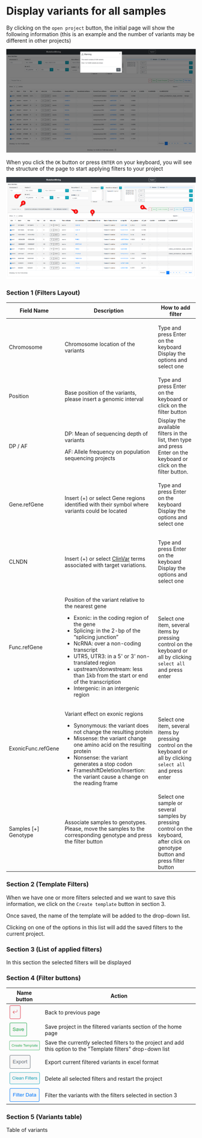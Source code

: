 # Display variants for all samples

By clicking on the `open project` button, the initial page will show the following information (this is an example and the number of variants may be different in other projects)

![](../.gitbook/assets/open-project.png)

When you click the `OK` button or press `ENTER` on your keyboard, you will see the structure of the page to start applying filters to your project

![](../.gitbook/assets/open-project-structure.png)

### Section 1 (Filters Layout)

| Field Name             | Description                                                                                                                                                                                                                                                                                                                                                                                                                 | How to add filter                                                                                                                |
| ---------------------- | --------------------------------------------------------------------------------------------------------------------------------------------------------------------------------------------------------------------------------------------------------------------------------------------------------------------------------------------------------------------------------------------------------------------------- | -------------------------------------------------------------------------------------------------------------------------------- |
| Chromosome             | Chromosome location of the variants                                                                                                                                                                                                                                                                                                                                                                                         | <p>Type and press Enter on the keyboard<br>Display the options and select one</p>                                                |
| Position               | Base position of the variants, please insert a genomic interval                                                                                                                                                                                                                                                                                                                                                             | Type and press Enter on the keyboard or click on the filter button                                                               |
| DP / AF                | <p>DP: Mean of sequencing depth of variants</p><p></p><p>AF: Allele frequency on population sequencing projects</p>                                                                                                                                                                                                                                                                                                         | Display the available filters in the list, then type and press Enter on the keyboard or click on the filter button.              |
| Gene.refGene           | Insert (+) or select Gene regions identified with their symbol where variants could be located                                                                                                                                                                                                                                                                                                                              | <p>Type and press Enter on the keyboard<br>Display the options and select one</p>                                                |
| CLNDN                  | Insert (+) or select [ClinVar](https://www.ncbi.nlm.nih.gov/clinvar/) terms associated with target variations.                                                                                                                                                                                                                                                                                                              | <p>Type and press Enter on the keyboard<br>Display the options and select one</p>                                                |
| Func.refGene           | <p></p><p>Position of the variant relative to the nearest gene</p><ul><li>Exonic: in the coding region of the gene</li><li>Splicing: in the 2-bp of the “splicing junction”</li><li>NcRNA: over a non-coding transcript</li><li>UTR5, UTR3: in a 5' or 3' non-translated region</li><li>upstream/donwstream: less than 1kb from the start or end of the transcription</li><li>Intergenic: in an intergenic region</li></ul> | Select one item, several items by pressing control on the keyboard or all by clicking `select all` and press enter               |
| ExonicFunc.refGene     | <p></p><p>Variant effect on exonic regions</p><ul><li>Synonymous: the variant does not change the resulting protein</li><li>Missense: the variant change one amino acid on the resulting protein</li><li>Nonsense: the variant generates a stop codon</li><li>FrameshiftDeletion/Insertion: the variant cause a change on the reading frame</li></ul>                                                                       | Select one item, several items by pressing control on the keyboard or all by clicking `select all` and press enter               |
| Samples \[+] Genotype  | Associate samples to genotypes. Please, move the samples to the corresponding genotype and press the filter button                                                                                                                                                                                                                                                                                                          | Select one sample or several samples by pressing control on the keyboard, after click on genotype button and press filter button |

### Section 2 (Template Filters)

When we have one or more filters selected and we want to save this information, we click on the `Create template` button in section 3.&#x20;

Once saved, the name of the template will be added to the drop-down list.&#x20;

Clicking on one of the options in this list will add the saved filters to the current project.

### Section 3 (List of applied filters)

In this section the selected filters will be displayed

### Section 4 (Filter buttons)

| Name button | Action |
| --- | --- |
| ![](../.gitbook/assets/button-back-arrow.png) | Back to previous page |
| ![](../.gitbook/assets/button-save.png) | Save project in the filtered variants section of the home page |
| ![](../.gitbook/assets/button-template.png) | Save the currently selected filters to the project and add this option to the "Template filters" drop-down list |
| ![](../.gitbook/assets/button-export.png) | Export current filtered variants in excel format |
| ![](../.gitbook/assets/button-clean-filters.png) | Delete all selected filters and restart the project |
| ![](../.gitbook/assets/button-filter-data.png) | Filter the variants with the filters selected in section 3 |

### Section 5 (Variants table)

Table of variants
